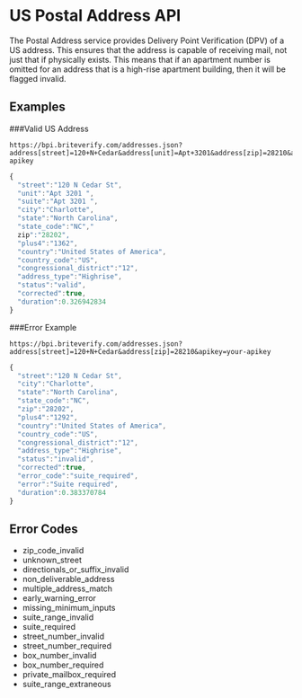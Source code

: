 US Postal Address API
=====================

The Postal Address service provides Delivery Point Verification (DPV) of a US address. This ensures that the address is capable of receiving mail, not just that if physically exists. This means that if an apartment number is omitted for an address that is a high-rise apartment building, then it will be flagged invalid.

Examples
--------

###Valid US Address 

```text
https://bpi.briteverify.com/addresses.json?address[street]=120+N+Cedar&address[unit]=Apt+3201&address[zip]=28210&apikey=your-apikey
```

```JavaScript
{
  "street":"120 N Cedar St",
  "unit":"Apt 3201 ",
  "suite":"Apt 3201 ",
  "city":"Charlotte",
  "state":"North Carolina",
  "state_code":"NC","
  zip":"28202",
  "plus4":"1362",
  "country":"United States of America",
  "country_code":"US",
  "congressional_district":"12",
  "address_type":"Highrise",
  "status":"valid",
  "corrected":true,
  "duration":0.326942834
}
```

###Error Example

```text
https://bpi.briteverify.com/addresses.json?address[street]=120+N+Cedar&address[zip]=28210&apikey=your-apikey
```

```JavaScript
{
  "street":"120 N Cedar St",
  "city":"Charlotte",
  "state":"North Carolina",
  "state_code":"NC",
  "zip":"28202",
  "plus4":"1292",
  "country":"United States of America",
  "country_code":"US",
  "congressional_district":"12",
  "address_type":"Highrise",
  "status":"invalid",
  "corrected":true,
  "error_code":"suite_required",
  "error":"Suite required",
  "duration":0.383370784
}
```

Error Codes
-----------

* zip_code_invalid
* unknown_street
* directionals_or_suffix_invalid
* non_deliverable_address
* multiple_address_match
* early_warning_error
* missing_minimum_inputs
* suite_range_invalid
* suite_required
* street_number_invalid
* street_number_required
* box_number_invalid
* box_number_required
* private_mailbox_required
* suite_range_extraneous